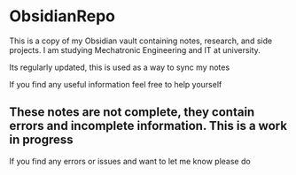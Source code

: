 # ObsidianRepo
 
This is a copy of my Obsidian vault containing notes, research, and side projects. I am studying Mechatronic Engineering and IT at university.

Its regularly updated, this is used as a way to sync my notes

If you find any useful information feel free to help yourself


## **These notes are not complete, they contain errors and incomplete information. This is a work in progress**
If you find any errors or issues and want to let me know please do
